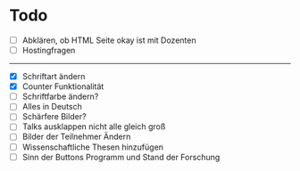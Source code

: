 # Todo
- [ ] Abklären, ob HTML Seite okay ist mit Dozenten
- [ ] Hostingfragen

---

- [x] Schriftart ändern
- [x] Counter Funktionalität
- [ ] Schriftfarbe ändern?
- [ ] Alles in Deutsch
- [ ] Schärfere Bilder?
- [ ] Talks ausklappen nicht alle gleich groß
- [ ] Bilder der Teilnehmer Ändern
- [ ] Wissenschaftliche Thesen hinzufügen 
- [ ] Sinn der Buttons Programm und Stand der Forschung
